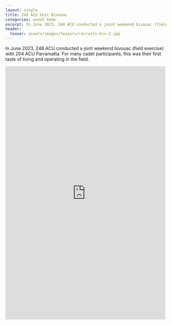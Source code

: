 ```yaml
---
layout: single
title: 248 ACU Unit Bivouac
categories: event home
excerpt: In June 2023, 248 ACU conducted a joint weekend bivouac (field exercise)
header:
  teaser: assets/images/teasers/recruits-biv-2.jpg
---
```


In June 2023, 248 ACU conducted a joint weekend bivouac (field exercise) with 204 ACU Parramatta. For many cadet participants, this was their first taste of living and operating in the field. 

<iframe src="https://www.facebook.com/plugins/post.php?href=https%3A%2F%2Fwww.facebook.com%2F248acu%2Fposts%2F229677703151270&show_text=true&width=500" width="500" height="793" style="border:none;overflow:hidden" scrolling="no" frameborder="0" allowfullscreen="true" allow="autoplay; clipboard-write; encrypted-media; picture-in-picture; web-share"></iframe>